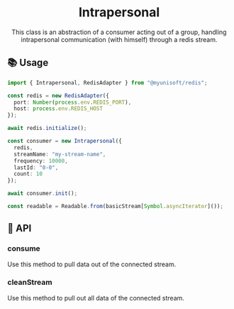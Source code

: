 <h1 align="center">
  Intrapersonal
</h1>

<p align="center">
  This class is an abstraction of a consumer acting out of a group, handling intrapersonal communication (with himself) through a redis stream.
</p>


## 📚 Usage

```ts
import { Intrapersonal, RedisAdapter } from "@myunisoft/redis";

const redis = new RedisAdapter({
  port: Number(process.env.REDIS_PORT),
  host: process.env.REDIS_HOST
});

await redis.initialize();

const consumer = new Intrapersonal({
  redis,
  streamName: "my-stream-name",
  frequency: 10000, 
  lastId: "0-0",
  count: 10
});

await consumer.init();

const readable = Readable.from(basicStream[Symbol.asyncIterator]());
```

## 📜 API

### consume

Use this method to pull data out of the connected stream.

### cleanStream

Use this method to pull out all data of the connected stream.
